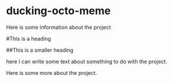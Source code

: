 ducking-octo-meme
=================

Here is some information about the project

#This is a heading

##This is a smaller heading



here I can write some text about something to do with the project.

Here is some more about the project.
